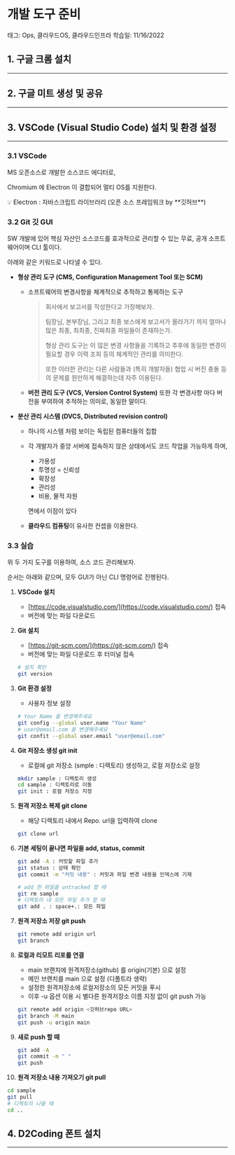 # 개발 도구 준비

태그: Ops, 클라우드OS, 클라우드인프라
학습일: 11/16/2022

## 1. 구글 크롬 설치

---

## 2. 구글 미트 생성 및 공유

---

## 3. VSCode (Visual Studio Code) 설치 및 환경 설정

---

### 3.1 VSCode

MS 오픈소스로 개발한 소스코드 에디터로,

Chromium 에 Electron 이 결합되어 멀티 OS를 지원한다.

<aside>
💡 Electron : 자바스크립트 라이브러리 (오픈 소스 프레임워크 by **깃허브**)

</aside>

### 3.2 Git 깃 GUI

SW 개발에 있어 핵심 자산인 소스코드를 효과적으로 관리할 수 있는 무료, 공개 소프트웨어이며 CLI 툴이다.

아래와 같은 키워드로 나타낼 수 있다.

- **형상 관리 도구 (CMS, Configuration Management Tool 또는 SCM)**
    - 소프트웨어의 변경사항을 체계적으로 추적하고 통제하는 도구
        
        > 회사에서 보고서를 작성한다고 가정해보자.
        > 
        > 
        > 팀장님, 본부장님, 그리고 최종 보스에게 보고서가 올라가기 까지 얼마나 많은 최종, 최최종, 진짜최종 파일들이 존재하는가.
        > 
        > 형상 관리 도구는 이 많은 변경 사항들을 기록하고 추후에 동일한 변경이 필요할 경우 이력 조회 등의 체계적인 관리를 의미한다. 
        > 
        > 또한 이러한 관리는 다른 사람들과 (특히 개발자들) 협업 시 버전 충돌 등의 문제를 원만하게 해결하는데 자주 이용된다.
        > 
    - **버전 관리 도구 (VCS, Version Control System)** 또한 각 변경사항 마다 버전을 부여하여 추적하는 의미로, 동일한 말이다.
- **분산 관리 시스템 (DVCS, Distributed revision control)**
    - 하나의 시스템 처럼 보이는 독립된 컴퓨터들의 집합
    - 각 개발자가 중앙 서버에 접속하지 않은 상태에서도 코드 작업을 가능하게 하며,
        - 가용성
        - 투명성 = 신뢰성
        - 확장성
        - 관리성
        - 비용, 물적 자원
        
        면에서 이점이 있다
        
    - **클라우드 컴퓨팅**이 유사한 컨셉을 이용한다.

### 3.3 실습

위 두 가지 도구를 이용하여, 소스 코드 관리해보자.

순서는 아래와 같으며, 모두 GUI가 아닌  CLI 명령어로 진행된다.

1. **VSCode 설치**
    - [https://code.visualstudio.com/](https://code.visualstudio.com/) 접속
    - 버전에 맞는 파일 다운로드
2. **Git 설치**
    - [https://git-scm.com/](https://git-scm.com/) 접속
    - 버전에 맞는 파일 다운로드 후 터미널 접속
    
    ```bash
    # 설치 확인
    git version
    ```
    
3. **Git 환경 설정**
    - 사용자 정보 설정
    
    ```bash
    # Your Name 을 변경해주세요
    git config --global user.name "Your Name"
    # user@email.com 을 변경해주세요
    git confit --global user.email "user@email.com"
    ```
    
4. **Git 저장소 생성 git init**
    - 로컬에 git 저장소 (smple : 디렉토리) 생성하고, 로컬 저장소로 설정
    
    ```bash
    mkdir sample : 디렉토리 생성
    cd sample : 디렉토리로 이동
    git init : 로컬 저장소 지정
    ```
    
5. **원격 저장소 복제 git clone**
    - 해당 디렉토리 내에서 Repo. url을 입력하여 clone
    
    ```bash
    git clone url
    ```
    
6. **기본 세팅이 끝나면 파일을 add, status, commit** 
    
    ```bash
    git add -A : 커밋할 파일 추가 
    git status : 상태 확인
    git commit -m "커밋 내용" : 커밋과 파일 변경 내용을 인덱스에 기재
    
    # add 한 파일을 untracked 할 때
    git rm sample
    # 디렉토리 내 모든 파일 추가 할 때
    git add . : space+.: 모든 파일
    ```
    
7. **원격 저장소 저장 git push**	
    
    ```bash
    git remote add origin url
    git branch
    ```
    
8. **로컬과 리모트 리포를 연결**
    - main 브랜치에 원격저장소(github) 를 origin(기본) 으로 설정
    - 메인 브랜치를 main 으로 설정 (디폴트라 생략)
    - 설정한 원격저장소에 로컬저장소의 모든 커밋을 푸시
    - 이후 -u 옵션 이용 시 별다른 원격저장소 이름 지정 없이 git push 가능
    
    ```bash
    git remote add origin <깃허브repo URL>
    git branch -M main
    git push -u origin main
    ```
    
9. **새로 push 할 때**
    
    ```bash
    git add -A
    git commit -m " "
    git push
    ```
    

10. **원격 저장소 내용 가져오기 git pull**

```bash
cd sample
git pull
# 디렉토리 나올 때
cd ..
```

## 4. D2Coding 폰트 설치

---
